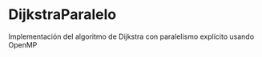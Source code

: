 # DijkstraParalelo
Implementación del algoritmo de Dijkstra con paralelismo explícito usando OpenMP 
